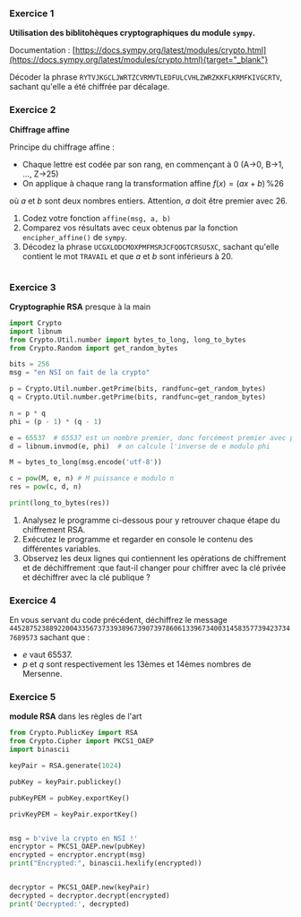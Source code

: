 ### Exercice 1

**Utilisation des biblitohèques cryptographiques du module ```sympy```.**


Documentation : [https://docs.sympy.org/latest/modules/crypto.html](https://docs.sympy.org/latest/modules/crypto.html){target="_blank"}

Décoder la phrase ```RYTVJKGCLJWRTZCVRMVTLEDFULCVHLZWRZKKFLKRMFKIVGCRTV```, sachant qu'elle a été chiffrée par décalage.


### Exercice 2
**Chiffrage affine**

Principe du chiffrage affine :

- Chaque lettre est codée par son rang, en commençant à 0 (A->0, B->1, ..., Z->25)
- On applique à chaque rang la transformation affine 
$f(x) = (ax+b)\, \%26$

où $a$ et $b$ sont deux nombres entiers. Attention, *a* doit être premier avec 26.

1. Codez votre fonction ```affine(msg, a, b)```
2. Comparez vos résultats avec ceux obtenus par la fonction ```encipher_affine()``` de ```sympy```.
3. Décodez la phrase ```UCGXLODCMOXPMFMSRJCFQOGTCRSUSXC```, sachant qu'elle contient le mot ```TRAVAIL``` et que $a$ et $b$ sont inférieurs à 20.


```python

```

### Exercice 3
**Cryptographie RSA** presque à la main



```python
import Crypto
import libnum
from Crypto.Util.number import bytes_to_long, long_to_bytes
from Crypto.Random import get_random_bytes 

bits = 256
msg = "en NSI on fait de la crypto"

p = Crypto.Util.number.getPrime(bits, randfunc=get_random_bytes)
q = Crypto.Util.number.getPrime(bits, randfunc=get_random_bytes)

n = p * q
phi = (p - 1) * (q - 1)

e = 65537  # 65537 est un nombre premier, donc forcément premier avec phi
d = libnum.invmod(e, phi)  # on calcule l'inverse de e modulo phi

M = bytes_to_long(msg.encode('utf-8'))

c = pow(M, e, n) # M puissance e modulo n
res = pow(c, d, n)

print(long_to_bytes(res))


```

1. Analysez le programme ci-dessous pour y retrouver chaque étape du chiffrement RSA.
2. Exécutez le programme et regarder en console le contenu des différentes variables.
3. Observez les deux lignes qui contiennent les opérations de chiffrement et de déchiffrement :que faut-il changer pour chiffrer avec la clé privée et déchiffrer avec la clé publique ?

### Exercice 4

En vous servant du code précédent, déchiffrez le message ```44528752388922004335673733938967390739786061339673400314583577394237347689573```  sachant que :

- $e$ vaut 65537.
- $p$ et $q$ sont respectivement les 13èmes et 14èmes nombres de Mersenne.


### Exercice 5
**module RSA** dans les règles de l'art



```python
from Crypto.PublicKey import RSA
from Crypto.Cipher import PKCS1_OAEP
import binascii

keyPair = RSA.generate(1024)

pubKey = keyPair.publickey()

pubKeyPEM = pubKey.exportKey()

privKeyPEM = keyPair.exportKey()


msg = b'vive la crypto en NSI !'
encryptor = PKCS1_OAEP.new(pubKey)
encrypted = encryptor.encrypt(msg)
print("Encrypted:", binascii.hexlify(encrypted))


decryptor = PKCS1_OAEP.new(keyPair)
decrypted = decryptor.decrypt(encrypted)
print('Decrypted:', decrypted)
```
